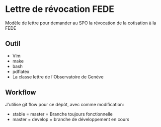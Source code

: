 Lettre de révocation FEDE
=========================
Modèle de lettre pour demander au SPO la révocation de la cotisation à la FEDE

Outil
-----
* Vim
* make
* bash
* pdflatex
* La classe lettre de l'Observatoire de Genève


Workflow
--------
J'utilise git flow pour ce dépôt, avec comme modification:
* stable = master = Branche toujours fonctionnelle
* master = develop = branche de développement en cours

